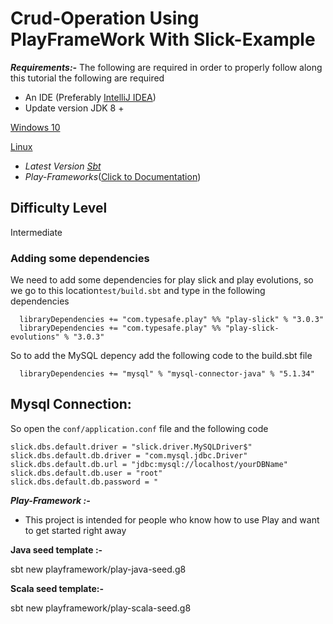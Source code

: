 # Crud-Operation Using PlayFrameWork With Slick-Example
***Requirements:-***
The following are required in order to properly follow along this tutorial the following are required
-   An IDE (Preferably [IntelliJ IDEA](https://www.jetbrains.com/idea/download/download-thanks.html?platform=windows&code=IIC))
 - Update version  JDK 8 +

[Windows 10](https://www.oracle.com/in/java/technologies/javase/javase8-archive-downloads.html)  

[Linux](https://docs.oracle.com/javase/8/docs/technotes/guides/install/linux_jdk.html)
 -  *Latest Version [Sbt](https://www.scala-sbt.org/)* 
 -  *Play-Frameworks*([Click to Documentation](https://www.playframework.com/))

## Difficulty Level
Intermediate

### Adding some dependencies

We need to add some dependencies for play slick and play evolutions, so we go to this location`test/build.sbt`  and type in the following dependencies

 

      libraryDependencies += "com.typesafe.play" %% "play-slick" % "3.0.3"
      libraryDependencies += "com.typesafe.play" %% "play-slick-evolutions" % "3.0.3"

So to add the MySQL depency add the following code to the build.sbt file

  

      libraryDependencies += "mysql" % "mysql-connector-java" % "5.1.34"

## Mysql Connection:
So open the  `conf/application.conf`  file and the following code

    slick.dbs.default.driver = "slick.driver.MySQLDriver$"
    slick.dbs.default.db.driver = "com.mysql.jdbc.Driver"
    slick.dbs.default.db.url = "jdbc:mysql://localhost/yourDBName"
    slick.dbs.default.db.user = "root"
    slick.dbs.default.db.password = "

***Play-Framework  :-***

 - This project is intended for people who know how to use Play and want to get started right away
 
**Java seed template :-**

sbt new playframework/play-java-seed.g8

 **Scala seed template:-**

sbt new playframework/play-scala-seed.g8
